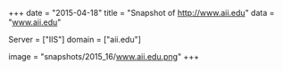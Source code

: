 
+++
date = "2015-04-18"
title = "Snapshot of http://www.aii.edu"
data = "www.aii.edu"

Server = ["IIS"]
domain = ["aii.edu"]

  image = "snapshots/2015_16/www.aii.edu.png"
+++
#
